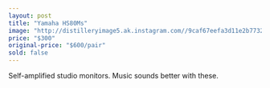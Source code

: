 ```yaml
---
layout: post
title: "Yamaha HS80Ms"
image: "http://distilleryimage5.ak.instagram.com//9caf67eefa3d11e2b77322000a1f8db4_7.jpg"
price: "$300"
original-price: "$600/pair"
sold: false
---
```


Self-amplified studio monitors. Music sounds better with these.
